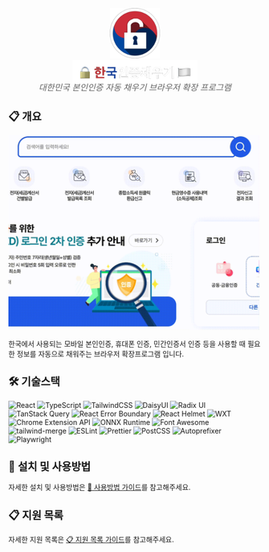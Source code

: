 <a id="readme-top"></a>

<div align="center">
  <img src="src/assets/icon.png" alt="Logo" width="100"><br />
  <img src="publish/readme/title.png" alt="title" width="250">
  <p style="color: #666; font-size: 1.2em; margin-top: -10px; font-style: italic;">
    대한민국 본인인증 자동 채우기 브라우저 확장 프로그램
  </p>
</div>

## 📋 개요

<img src="publish/readme/oacx.gif" width="500" />

한국에서 사용되는 모바일 본인인증, 휴대폰 인증, 민간인증서 인증 등을 사용할 때 필요한 정보를 자동으로 채워주는 브라우저 확장프로그램 입니다.

## 🛠️ 기술스택

![React](https://img.shields.io/badge/react-%2320232a.svg?style=for-the-badge&logo=react&logoColor=%2361DAFB)
![TypeScript](https://img.shields.io/badge/TypeScript-007ACC?style=for-the-badge&logo=typescript&logoColor=white)
![TailwindCSS](https://img.shields.io/badge/Tailwind_CSS-38BDF8?style=for-the-badge&logo=tailwind-css&logoColor=white)
![DaisyUI](https://img.shields.io/badge/DaisyUI-5A0EF8?style=for-the-badge&logo=daisyui&logoColor=white)
![Radix UI](https://img.shields.io/badge/Radix_UI-161618?style=for-the-badge&logo=radixui&logoColor=white)
![TanStack Query](https://img.shields.io/badge/TanStack_Query-FF4154?style=for-the-badge&logo=reactquery&logoColor=white)
![React Error Boundary](https://img.shields.io/badge/React_Error_Boundary-61DAFB?style=for-the-badge&logo=react&logoColor=white)
![React Helmet](https://img.shields.io/badge/React_Helmet-61DAFB?style=for-the-badge&logo=react&logoColor=white)
![WXT](https://img.shields.io/badge/WXT-00DC82?style=for-the-badge&logoColor=white)
![Chrome Extension API](https://img.shields.io/badge/Chrome_Extension_API-4285F4?style=for-the-badge&logo=googlechrome&logoColor=white)
![ONNX Runtime](https://img.shields.io/badge/ONNX_Runtime-5D3FD3?style=for-the-badge&logo=onnx&logoColor=white)
![Font Awesome](https://img.shields.io/badge/Font_Awesome-339AF0?style=for-the-badge&logo=fontawesome&logoColor=white)
![tailwind-merge](https://img.shields.io/badge/tailwind--merge-38BDF8?style=for-the-badge&logo=tailwindcss&logoColor=white)
![ESLint](https://img.shields.io/badge/ESLint-4B32C3?style=for-the-badge&logo=eslint&logoColor=white)
![Prettier](https://img.shields.io/badge/Prettier-F7B93E?style=for-the-badge&logo=prettier&logoColor=white)
![PostCSS](https://img.shields.io/badge/PostCSS-DD3A0A?style=for-the-badge&logo=postcss&logoColor=white)
![Autoprefixer](https://img.shields.io/badge/Autoprefixer-DD3735?style=for-the-badge&logo=autoprefixer&logoColor=white)
![Playwright](https://img.shields.io/badge/Playwright-2EAD33?style=for-the-badge&logo=playwright&logoColor=white)

## 📖 설치 및 사용방법

자세한 설치 및 사용방법은 [📖 사용방법 가이드](publish/사용방법.md)를 참고해주세요.

## 📋 지원 목록

자세한 지원 목록은 [📋 지원 목록 가이드](publish/지원목록.md)를 참고해주세요.
